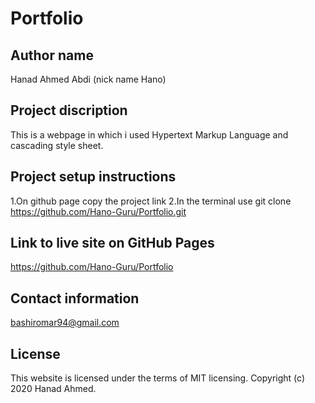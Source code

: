 # Portfolio

## Author name
Hanad Ahmed Abdi (nick name Hano)
   
## Project discription
This is a webpage in which i used Hypertext Markup Language and cascading style sheet.

## Project setup instructions
1.On github page copy the project link
2.In the terminal use git clone  https://github.com/Hano-Guru/Portfolio.git

## Link to live site on GitHub Pages
https://github.com/Hano-Guru/Portfolio

## Contact information
bashiromar94@gmail.com

## License
This website is licensed under the terms of MIT licensing. Copyright (c) 2020 Hanad Ahmed.